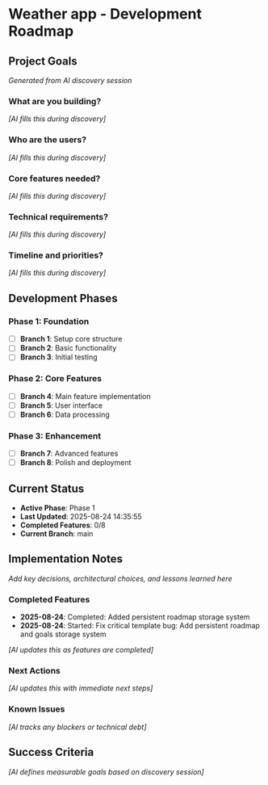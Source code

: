 # Weather app - Development Roadmap

## Project Goals

_Generated from AI discovery session_

### What are you building?

_[AI fills this during discovery]_

### Who are the users?

_[AI fills this during discovery]_

### Core features needed?

_[AI fills this during discovery]_

### Technical requirements?

_[AI fills this during discovery]_

### Timeline and priorities?

_[AI fills this during discovery]_

## Development Phases

### Phase 1: Foundation

- [ ] **Branch 1**: Setup core structure
- [ ] **Branch 2**: Basic functionality
- [ ] **Branch 3**: Initial testing

### Phase 2: Core Features

- [ ] **Branch 4**: Main feature implementation
- [ ] **Branch 5**: User interface
- [ ] **Branch 6**: Data processing

### Phase 3: Enhancement

- [ ] **Branch 7**: Advanced features
- [ ] **Branch 8**: Polish and deployment

## Current Status

- **Active Phase**: Phase 1
- **Last Updated**: 2025-08-24 14:35:55
- **Completed Features**: 0/8
- **Current Branch**: main

## Implementation Notes

_Add key decisions, architectural choices, and lessons learned here_

### Completed Features
- **2025-08-24**: Completed: Added persistent roadmap storage system
- **2025-08-24**: Started: Fix critical template bug: Add persistent roadmap and goals storage system

_[AI updates this as features are completed]_

### Next Actions

_[AI updates this with immediate next steps]_

### Known Issues

_[AI tracks any blockers or technical debt]_

## Success Criteria

_[AI defines measurable goals based on discovery session]_
